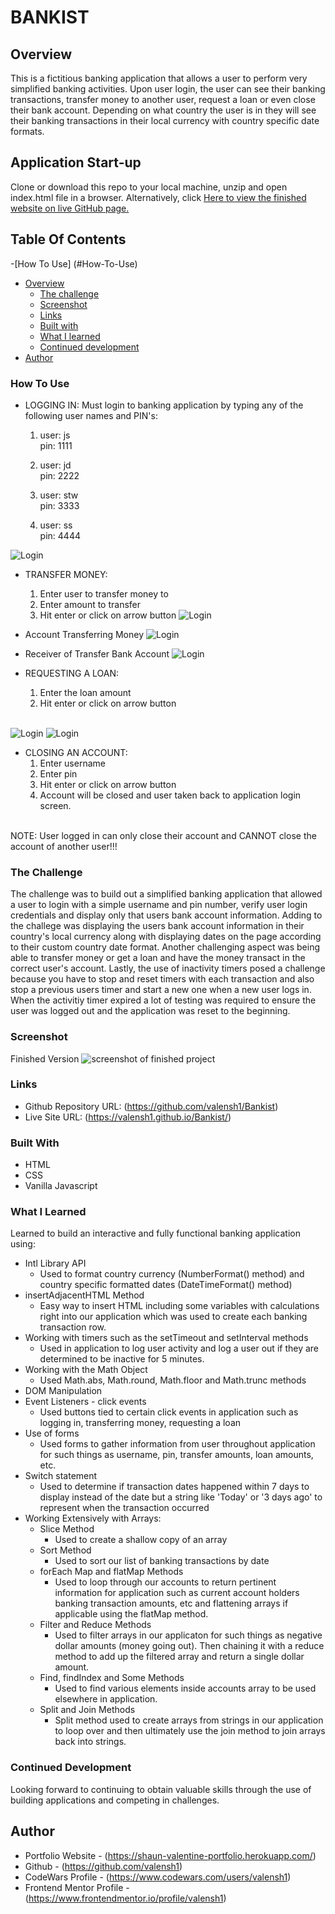 # BANKIST

## Overview
This is a fictitious banking application that allows a user to perform very simplified banking activities. Upon user login, the user can see their banking transactions, transfer money to another user, request a loan or even close their bank account. Depending on what country the user is in they will see their banking transactions in their local currency with country specific date formats.

## Application Start-up

Clone or download this repo to your local machine, unzip and open index.html file in a browser.
Alternatively, click [Here to view the finished website on live GitHub page.]( https://valensh1.github.io/Bankist/ )
<br>

## Table Of Contents

-[How To Use] (#How-To-Use)
- [Overview](#overview)
  - [The challenge](#the-challenge)
  - [Screenshot](#screenshot)
  - [Links](#links)
  - [Built with](#built-with)
  - [What I learned](#what-i-learned)
  - [Continued development](#continued-development)
- [Author](#author)



### How To Use

* LOGGING IN: Must login to banking application by typing any of the following user names and PIN's:
  1. user: js  
    pin: 1111

  2. user: jd  
     pin: 2222

  3. user: stw  
     pin: 3333

  4. user: ss  
     pin: 4444
 
     
![Login](Images/Login_Screenshot.png?raw=true "screenshot of login")

* TRANSFER MONEY:
  1. Enter user to transfer money to
  2. Enter amount to transfer
  3. Hit enter or click on arrow button
![Login](Images/TransferMoney_Screenshot1.png?raw=true "Transfer Money Screenshot1")


* Account Transferring Money
![Login](Images/TransferMoney_Screenshot2.png?raw=true "Transfer Money Screenshot2")


* Receiver of Transfer Bank Account
![Login](Images/TransferMoney_Screenshot3.png?raw=true "Transfer Money Screenshot3")

* REQUESTING A LOAN:
  1. Enter the loan amount
  2. Hit enter or click on arrow button
  <br>

![Login](Images/Loan_Screenshot1.png?raw=true "Loan Screenshot1")
![Login](Images/Loan_Screenshot2.png?raw=true "Loan Screenshot2")


* CLOSING AN ACCOUNT:
  1. Enter username
  2. Enter pin
  3. Hit enter or click on arrow button
  4. Account will be closed and user taken back to application login screen.
  <br>
NOTE: User logged in can only close their account and CANNOT close the account of another user!!!
<br>


### The Challenge

The challenge was to build out a simplified banking application that allowed a user to login with a simple username and pin number, verify user login credentials and display only that users bank account information. Adding to the challege was displaying the users bank account information in their country's local currency along with displaying dates on the page according to their custom country date format. Another challenging aspect was being able to transfer money or get a loan and have the money transact in the correct user's account. Lastly, the use of inactivity timers posed a challenge because you have to stop and reset timers with each transaction and also stop a previous users timer and start a new one when a new user logs in. When the activitiy timer expired a lot of testing was required to ensure the user was logged out and the application was reset to the beginning.

### Screenshot

Finished Version
![screenshot of finished project](Images/Final_Application_Screenshot.png?raw=true "screenshot of finished project")


### Links

- Github Repository URL: (https://github.com/valensh1/Bankist)
- Live Site URL: (https://valensh1.github.io/Bankist/)

### Built With

- HTML
- CSS
- Vanilla Javascript

### What I Learned

Learned to build an interactive and fully functional banking application using:
- Intl Library API
  - Used to format country currency (NumberFormat() method) and country specific formatted dates (DateTimeFormat() method)
- insertAdjacentHTML Method
  - Easy way to insert HTML including some variables with calculations right into our application which was used to create each banking transaction row.
- Working with timers such as the setTimeout and setInterval methods
  - Used in application to log user activity and log a user out if they are determined to be inactive for 5 minutes.
- Working with the Math Object
  - Used Math.abs, Math.round, Math.floor and Math.trunc methods
- DOM Manipulation
- Event Listeners - click events
  - Used buttons tied to certain click events in application such as logging in, transferring money, requesting a loan
- Use of forms
    - Used forms to gather information from user throughout application for such things as username, pin, transfer amounts, loan amounts, etc.
- Switch statement
  - Used to determine if transaction dates happened within 7 days to display instead of the date but a string like 'Today' or '3 days ago' to represent when the transaction occurred
- Working Extensively with Arrays:
  - Slice Method
    - Used to create a shallow copy of an array
  - Sort Method
    - Used to sort our list of banking transactions by date
  - forEach Map and flatMap Methods
    - Used to loop through our accounts to return pertinent information for application such as current account holders banking transaction amounts, etc and flattening arrays if applicable using the flatMap method.
  - Filter and Reduce Methods
    - Used to filter arrays in our applicaton for such things as negative dollar amounts (money going out). Then chaining it with a reduce method to add up the filtered array and return a single dollar amount.
  - Find, findIndex and Some Methods
    - Used to find various elements inside accounts array to be used elsewhere in application.
  - Split and Join Methods
    - Split method used to create arrays from strings in our application to loop over and then ultimately use the join method to join arrays back into strings.




### Continued Development

Looking forward to continuing to obtain valuable skills through the use of building applications and competing in challenges.

## Author

- Portfolio Website - (https://shaun-valentine-portfolio.herokuapp.com/)
- Github - (https://github.com/valensh1)
- CodeWars Profile - (https://www.codewars.com/users/valensh1)
- Frontend Mentor Profile - (https://www.frontendmentor.io/profile/valensh1)



